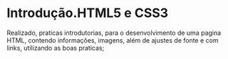 # Introdução.HTML5 e CSS3

Realizado, praticas introdutorias, para o desenvolvimento de uma pagina HTML, contendo informações, imagens, além de ajustes de fonte e com links, utilizando as boas praticas;
